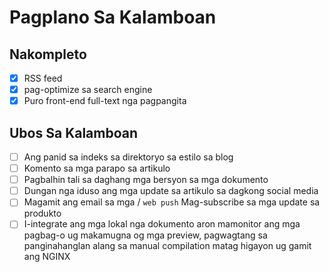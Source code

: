# Pagplano Sa Kalamboan

## Nakompleto

- [x] RSS feed
- [x] pag-optimize sa search engine
- [x] Puro front-end full-text nga pagpangita

## Ubos Sa Kalamboan

- [ ] Ang panid sa indeks sa direktoryo sa estilo sa blog
- [ ] Komento sa mga parapo sa artikulo
- [ ] Pagbalhin tali sa daghang mga bersyon sa mga dokumento
- [ ] Dungan nga iduso ang mga update sa artikulo sa dagkong social media
- [ ] Magamit ang email sa mga / `web push` Mag-subscribe sa mga update sa produkto
- [ ] I-integrate ang mga lokal nga dokumento aron mamonitor ang mga pagbag-o ug makamugna og mga preview, pagwagtang sa panginahanglan alang sa manual compilation matag higayon ug gamit ang NGINX